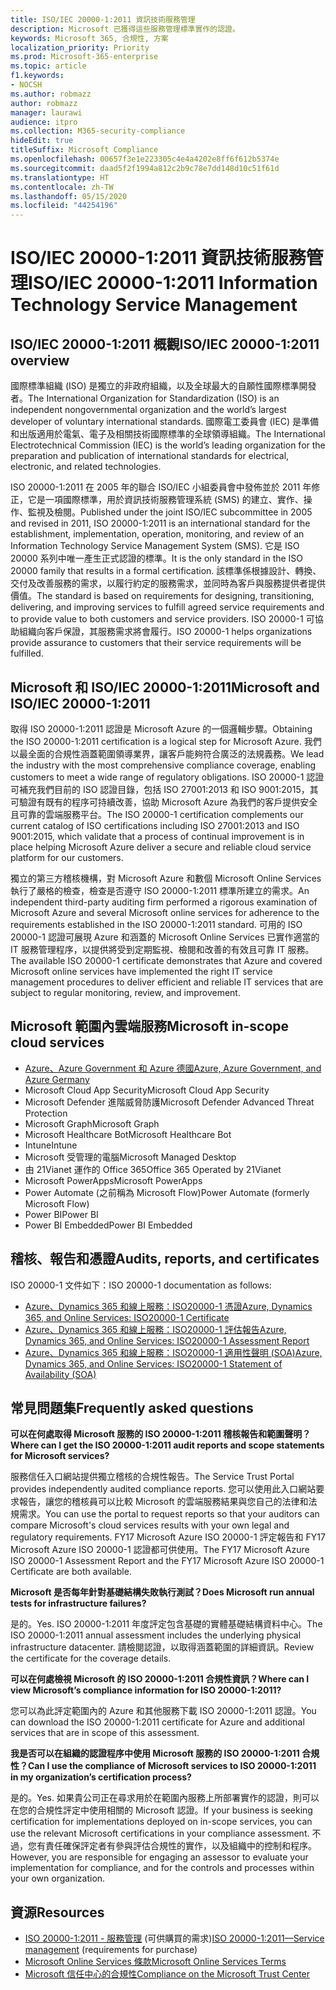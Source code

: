 ```yaml
---
title: ISO/IEC 20000-1:2011 資訊技術服務管理
description: Microsoft 已獲得這些服務管理標準實作的認證。
keywords: Microsoft 365, 合規性, 方案
localization_priority: Priority
ms.prod: Microsoft-365-enterprise
ms.topic: article
f1.keywords:
- NOCSH
ms.author: robmazz
author: robmazz
manager: laurawi
audience: itpro
ms.collection: M365-security-compliance
hideEdit: true
titleSuffix: Microsoft Compliance
ms.openlocfilehash: 00657f3e1e223305c4e4a4202e8ff6f612b5374e
ms.sourcegitcommit: daad5f2f1994a812c2b9c78e7dd148d10c51f61d
ms.translationtype: HT
ms.contentlocale: zh-TW
ms.lasthandoff: 05/15/2020
ms.locfileid: "44254196"
---
```

# <a name="isoiec-20000-12011-information-technology-service-management"></a><span data-ttu-id="1d65e-104">ISO/IEC 20000-1:2011 資訊技術服務管理</span><span class="sxs-lookup"><span data-stu-id="1d65e-104">ISO/IEC 20000-1:2011 Information Technology Service Management</span></span>

## <a name="isoiec-20000-12011-overview"></a><span data-ttu-id="1d65e-105">ISO/IEC 20000-1:2011 概觀</span><span class="sxs-lookup"><span data-stu-id="1d65e-105">ISO/IEC 20000-1:2011 overview</span></span>

<span data-ttu-id="1d65e-106">國際標準組織 (ISO) 是獨立的非政府組織，以及全球最大的自願性國際標準開發者。</span><span class="sxs-lookup"><span data-stu-id="1d65e-106">The International Organization for Standardization (ISO) is an independent nongovernmental organization and the world’s largest developer of voluntary international standards.</span></span> <span data-ttu-id="1d65e-107">國際電工委員會 (IEC) 是準備和出版適用於電氣、電子及相關技術國際標準的全球領導組織。</span><span class="sxs-lookup"><span data-stu-id="1d65e-107">The International Electrotechnical Commission (IEC) is the world’s leading organization for the preparation and publication of international standards for electrical, electronic, and related technologies.</span></span>  
  
<span data-ttu-id="1d65e-108">ISO 20000-1:2011 在 2005 年的聯合 ISO/IEC 小組委員會中發佈並於 2011 年修正，它是一項國際標準，用於資訊技術服務管理系統 (SMS) 的建立、實作、操作、監視及檢閱。</span><span class="sxs-lookup"><span data-stu-id="1d65e-108">Published under the joint ISO/IEC subcommittee in 2005 and revised in 2011, ISO 20000-1:2011 is an international standard for the establishment, implementation, operation, monitoring, and review of an Information Technology Service Management System (SMS).</span></span> <span data-ttu-id="1d65e-109">它是 ISO 20000 系列中唯一產生正式認證的標準。</span><span class="sxs-lookup"><span data-stu-id="1d65e-109">It is the only standard in the ISO 20000 family that results in a formal certification.</span></span> <span data-ttu-id="1d65e-110">該標準係根據設計、轉換、交付及改善服務的需求，以履行約定的服務需求，並同時為客戶與服務提供者提供價值。</span><span class="sxs-lookup"><span data-stu-id="1d65e-110">The standard is based on requirements for designing, transitioning, delivering, and improving services to fulfill agreed service requirements and to provide value to both customers and service providers.</span></span> <span data-ttu-id="1d65e-111">ISO 20000-1 可協助組織向客戶保證，其服務需求將會履行。</span><span class="sxs-lookup"><span data-stu-id="1d65e-111">ISO 20000-1 helps organizations provide assurance to customers that their service requirements will be fulfilled.</span></span>

## <a name="microsoft-and-isoiec-20000-12011"></a><span data-ttu-id="1d65e-112">Microsoft 和 ISO/IEC 20000-1:2011</span><span class="sxs-lookup"><span data-stu-id="1d65e-112">Microsoft and ISO/IEC 20000-1:2011</span></span>

<span data-ttu-id="1d65e-113">取得 ISO 20000-1:2011 認證是 Microsoft Azure 的一個邏輯步驟。</span><span class="sxs-lookup"><span data-stu-id="1d65e-113">Obtaining the ISO 20000-1:2011 certification is a logical step for Microsoft Azure.</span></span> <span data-ttu-id="1d65e-114">我們以最全面的合規性涵蓋範圍領導業界，讓客戶能夠符合廣泛的法規義務。</span><span class="sxs-lookup"><span data-stu-id="1d65e-114">We lead the industry with the most comprehensive compliance coverage, enabling customers to meet a wide range of regulatory obligations.</span></span> <span data-ttu-id="1d65e-115">ISO 20000-1 認證可補充我們目前的 ISO 認證目錄，包括 ISO 27001:2013 和 ISO 9001:2015，其可驗證有既有的程序可持續改善，協助 Microsoft Azure 為我們的客戶提供安全且可靠的雲端服務平台。</span><span class="sxs-lookup"><span data-stu-id="1d65e-115">The ISO 20000-1 certification complements our current catalog of ISO certifications including ISO 27001:2013 and ISO 9001:2015, which validate that a process of continual improvement is in place helping Microsoft Azure deliver a secure and reliable cloud service platform for our customers.</span></span>  
  
<span data-ttu-id="1d65e-116">獨立的第三方稽核機構，對 Microsoft Azure 和數個 Microsoft Online Services 執行了嚴格的檢查，檢查是否遵守 ISO 20000-1:2011 標準所建立的需求。</span><span class="sxs-lookup"><span data-stu-id="1d65e-116">An independent third-party auditing firm performed a rigorous examination of Microsoft Azure and several Microsoft online services for adherence to the requirements established in the ISO 20000-1:2011 standard.</span></span> <span data-ttu-id="1d65e-117">可用的 ISO 20000-1 認證可展現 Azure 和涵蓋的 Microsoft Online Services 已實作適當的 IT 服務管理程序，以提供將受到定期監視、檢閱和改善的有效且可靠 IT 服務。</span><span class="sxs-lookup"><span data-stu-id="1d65e-117">The available ISO 20000-1 certificate demonstrates that Azure and covered Microsoft online services have implemented the right IT service management procedures to deliver efficient and reliable IT services that are subject to regular monitoring, review, and improvement.</span></span>

## <a name="microsoft-in-scope-cloud-services"></a><span data-ttu-id="1d65e-118">Microsoft 範圍內雲端服務</span><span class="sxs-lookup"><span data-stu-id="1d65e-118">Microsoft in-scope cloud services</span></span>

- [<span data-ttu-id="1d65e-119">Azure、Azure Government 和 Azure 德國</span><span class="sxs-lookup"><span data-stu-id="1d65e-119">Azure, Azure Government, and Azure Germany</span></span>](https://aka.ms/AzureCompliance)
- <span data-ttu-id="1d65e-120">Microsoft Cloud App Security</span><span class="sxs-lookup"><span data-stu-id="1d65e-120">Microsoft Cloud App Security</span></span>
- <span data-ttu-id="1d65e-121">Microsoft Defender 進階威脅防護</span><span class="sxs-lookup"><span data-stu-id="1d65e-121">Microsoft Defender Advanced Threat Protection</span></span>
- <span data-ttu-id="1d65e-122">Microsoft Graph</span><span class="sxs-lookup"><span data-stu-id="1d65e-122">Microsoft Graph</span></span>
- <span data-ttu-id="1d65e-123">Microsoft Healthcare Bot</span><span class="sxs-lookup"><span data-stu-id="1d65e-123">Microsoft Healthcare Bot</span></span>
- <span data-ttu-id="1d65e-124">Intune</span><span class="sxs-lookup"><span data-stu-id="1d65e-124">Intune</span></span>
- <span data-ttu-id="1d65e-125">Microsoft 受管理的電腦</span><span class="sxs-lookup"><span data-stu-id="1d65e-125">Microsoft Managed Desktop</span></span>
- <span data-ttu-id="1d65e-126">由 21Vianet 運作的 Office 365</span><span class="sxs-lookup"><span data-stu-id="1d65e-126">Office 365 Operated by 21Vianet</span></span>
- <span data-ttu-id="1d65e-127">Microsoft PowerApps</span><span class="sxs-lookup"><span data-stu-id="1d65e-127">Microsoft PowerApps</span></span>
- <span data-ttu-id="1d65e-128">Power Automate (之前稱為 Microsoft Flow)</span><span class="sxs-lookup"><span data-stu-id="1d65e-128">Power Automate (formerly Microsoft Flow)</span></span>
- <span data-ttu-id="1d65e-129">Power BI</span><span class="sxs-lookup"><span data-stu-id="1d65e-129">Power BI</span></span>
- <span data-ttu-id="1d65e-130">Power BI Embedded</span><span class="sxs-lookup"><span data-stu-id="1d65e-130">Power BI Embedded</span></span>

## <a name="audits-reports-and-certificates"></a><span data-ttu-id="1d65e-131">稽核、報告和憑證</span><span class="sxs-lookup"><span data-stu-id="1d65e-131">Audits, reports, and certificates</span></span>

<span data-ttu-id="1d65e-132">ISO 20000-1 文件如下：</span><span class="sxs-lookup"><span data-stu-id="1d65e-132">ISO 20000-1 documentation as follows:</span></span>

- [<span data-ttu-id="1d65e-133">Azure、Dynamics 365 和線上服務：ISO20000-1 憑證</span><span class="sxs-lookup"><span data-stu-id="1d65e-133">Azure, Dynamics 365, and Online Services: ISO20000-1 Certificate</span></span>](https://aka.ms/azureiso200001cert)
- [<span data-ttu-id="1d65e-134">Azure、Dynamics 365 和線上服務：ISO20000-1 評估報告</span><span class="sxs-lookup"><span data-stu-id="1d65e-134">Azure, Dynamics 365, and Online Services: ISO20000-1 Assessment Report</span></span>](https://aka.ms/azureiso200001report)
- [<span data-ttu-id="1d65e-135">Azure、Dynamics 365 和線上服務：ISO20000-1 適用性聲明 (SOA)</span><span class="sxs-lookup"><span data-stu-id="1d65e-135">Azure, Dynamics 365, and Online Services: ISO20000-1 Statement of Availability (SOA)</span></span>](https://aka.ms/azureiso200001soa)

## <a name="frequently-asked-questions"></a><span data-ttu-id="1d65e-136">常見問題集</span><span class="sxs-lookup"><span data-stu-id="1d65e-136">Frequently asked questions</span></span>

<span data-ttu-id="1d65e-137">**可以在何處取得 Microsoft 服務的 ISO 20000-1:2011 稽核報告和範圍聲明？**</span><span class="sxs-lookup"><span data-stu-id="1d65e-137">**Where can I get the ISO 20000-1:2011 audit reports and scope statements for Microsoft services?**</span></span>

<span data-ttu-id="1d65e-138">服務信任入口網站提供獨立稽核的合規性報告。</span><span class="sxs-lookup"><span data-stu-id="1d65e-138">The Service Trust Portal provides independently audited compliance reports.</span></span> <span data-ttu-id="1d65e-139">您可以使用此入口網站要求報告，讓您的稽核員可以比較 Microsoft 的雲端服務結果與您自己的法律和法規需求。</span><span class="sxs-lookup"><span data-stu-id="1d65e-139">You can use the portal to request reports so that your auditors can compare Microsoft's cloud services results with your own legal and regulatory requirements.</span></span> <span data-ttu-id="1d65e-140">FY17 Microsoft Azure ISO 20000-1 評定報告和 FY17 Microsoft Azure ISO 20000-1 認證都可供使用。</span><span class="sxs-lookup"><span data-stu-id="1d65e-140">The FY17 Microsoft Azure ISO 20000-1 Assessment Report and the FY17 Microsoft Azure ISO 20000-1 Certificate are both available.</span></span>

<span data-ttu-id="1d65e-141">**Microsoft 是否每年針對基礎結構失敗執行測試？**</span><span class="sxs-lookup"><span data-stu-id="1d65e-141">**Does Microsoft run annual tests for infrastructure failures?**</span></span>

<span data-ttu-id="1d65e-142">是的。</span><span class="sxs-lookup"><span data-stu-id="1d65e-142">Yes.</span></span> <span data-ttu-id="1d65e-143">ISO 20000-1:2011 年度評定包含基礎的實體基礎結構資料中心。</span><span class="sxs-lookup"><span data-stu-id="1d65e-143">The ISO 20000-1:2011 annual assessment includes the underlying physical infrastructure datacenter.</span></span> <span data-ttu-id="1d65e-144">請檢閱認證，以取得涵蓋範圍的詳細資訊。</span><span class="sxs-lookup"><span data-stu-id="1d65e-144">Review the certificate for the coverage details.</span></span>

<span data-ttu-id="1d65e-145">**可以在何處檢視 Microsoft 的 ISO 20000-1:2011 合規性資訊？**</span><span class="sxs-lookup"><span data-stu-id="1d65e-145">**Where can I view Microsoft’s compliance information for ISO 20000-1:2011?**</span></span>

<span data-ttu-id="1d65e-146">您可以為此評定範圍內的 Azure 和其他服務下載 ISO 20000-1:2011 認證。</span><span class="sxs-lookup"><span data-stu-id="1d65e-146">You can download the ISO 20000-1:2011 certificate for Azure and additional services that are in scope of this assessment.</span></span>

<span data-ttu-id="1d65e-147">**我是否可以在組織的認證程序中使用 Microsoft 服務的 ISO 20000-1:2011 合規性？**</span><span class="sxs-lookup"><span data-stu-id="1d65e-147">**Can I use the compliance of Microsoft services to ISO 20000-1:2011 in my organization’s certification process?**</span></span>

<span data-ttu-id="1d65e-148">是的。</span><span class="sxs-lookup"><span data-stu-id="1d65e-148">Yes.</span></span> <span data-ttu-id="1d65e-149">如果貴公司正在尋求用於在範圍內服務上所部署實作的認證，則可以在您的合規性評定中使用相關的 Microsoft 認證。</span><span class="sxs-lookup"><span data-stu-id="1d65e-149">If your business is seeking certification for implementations deployed on in-scope services, you can use the relevant Microsoft certifications in your compliance assessment.</span></span> <span data-ttu-id="1d65e-150">不過，您有責任確保評定者有參與評估合規性的實作，以及組織中的控制和程序。</span><span class="sxs-lookup"><span data-stu-id="1d65e-150">However, you are responsible for engaging an assessor to evaluate your implementation for compliance, and for the controls and processes within your own organization.</span></span>

## <a name="resources"></a><span data-ttu-id="1d65e-151">資源</span><span class="sxs-lookup"><span data-stu-id="1d65e-151">Resources</span></span>

- <span data-ttu-id="1d65e-152">[ISO 20000-1:2011 - 服務管理](https://www.iso.org/standard/51986.html) (可供購買的需求)</span><span class="sxs-lookup"><span data-stu-id="1d65e-152">[ISO 20000-1:2011—Service management](https://www.iso.org/standard/51986.html) (requirements for purchase)</span></span>
- [<span data-ttu-id="1d65e-153">Microsoft Online Services 條款</span><span class="sxs-lookup"><span data-stu-id="1d65e-153">Microsoft Online Services Terms</span></span>](https://aka.ms/Online-Services-Terms)
- [<span data-ttu-id="1d65e-154">Microsoft 信任中心的合規性</span><span class="sxs-lookup"><span data-stu-id="1d65e-154">Compliance on the Microsoft Trust Center</span></span>](https://www.microsoft.com/trust-center/compliance/compliance-overview)
